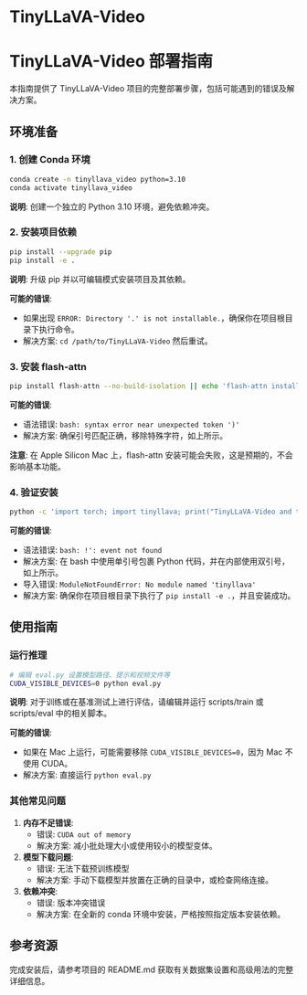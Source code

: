 # TinyLLaVA-Video

# TinyLLaVA-Video 部署指南

本指南提供了 TinyLLaVA-Video 项目的完整部署步骤，包括可能遇到的错误及解决方案。

## 环境准备

### 1. 创建 Conda 环境

```bash
conda create -n tinyllava_video python=3.10
conda activate tinyllava_video

```

**说明**: 创建一个独立的 Python 3.10 环境，避免依赖冲突。

### 2. 安装项目依赖

```bash
pip install --upgrade pip
pip install -e .

```

**说明**: 升级 pip 并以可编辑模式安装项目及其依赖。

**可能的错误**:

- 如果出现 `ERROR: Directory '.' is not installable.`，确保你在项目根目录下执行命令。
- 解决方案: `cd /path/to/TinyLLaVA-Video` 然后重试。

### 3. 安装 flash-attn

```bash
pip install flash-attn --no-build-isolation || echo 'flash-attn install failed (likely not supported on Mac) safe to ignore unless you want GPU/optimized attention.'

```

**可能的错误**:

- 语法错误: `bash: syntax error near unexpected token ')'`
- 解决方案: 确保引号匹配正确，移除特殊字符，如上所示。

**注意**: 在 Apple Silicon Mac 上，flash-attn 安装可能会失败，这是预期的，不会影响基本功能。

### 4. 验证安装

```bash
python -c 'import torch; import tinyllava; print("TinyLLaVA-Video and torch import successful!")'

```

**可能的错误**:

- 语法错误: `bash: !': event not found`
- 解决方案: 在 bash 中使用单引号包裹 Python 代码，并在内部使用双引号，如上所示。
- 导入错误: `ModuleNotFoundError: No module named 'tinyllava'`
- 解决方案: 确保你在项目根目录下执行了 `pip install -e .`，并且安装成功。

## 使用指南

### 运行推理

```bash
# 编辑 eval.py 设置模型路径、提示和视频文件等
CUDA_VISIBLE_DEVICES=0 python eval.py

```

**说明**: 对于训练或在基准测试上进行评估，请编辑并运行 scripts/train 或 scripts/eval 中的相关脚本。

**可能的错误**:

- 如果在 Mac 上运行，可能需要移除 `CUDA_VISIBLE_DEVICES=0`，因为 Mac 不使用 CUDA。
- 解决方案: 直接运行 `python eval.py`

### 其他常见问题

1. **内存不足错误**:
    - 错误: `CUDA out of memory`
    - 解决方案: 减小批处理大小或使用较小的模型变体。
2. **模型下载问题**:
    - 错误: 无法下载预训练模型
    - 解决方案: 手动下载模型并放置在正确的目录中，或检查网络连接。
3. **依赖冲突**:
    - 错误: 版本冲突错误
    - 解决方案: 在全新的 conda 环境中安装，严格按照指定版本安装依赖。

## 参考资源

完成安装后，请参考项目的 README.md 获取有关数据集设置和高级用法的完整详细信息。